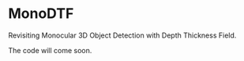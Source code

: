 # MonoDTF
Revisiting Monocular 3D Object Detection with Depth Thickness Field.




The code will come soon.
